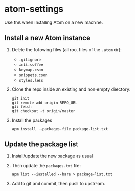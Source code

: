 # atom-settings

Use this when installing Atom on a new machine.

## Install a new Atom instance

1. Delete the following files (all root files of the `.atom` dir):

    * `.gitignore`
    * `init.coffee`
    * `keymap.cson`
    * `snippets.cson`
    * `styles.less`

1. Clone the repo inside an existing and non-empty directory:

    ```
    git init
    git remote add origin REPO_URL
    git fetch
    git checkout -t origin/master
    ```

1. Install the packages

    ```
    apm install --packages-file package-list.txt
    ```


## Update the package list

1. Install/update the new package as usual

1. Then update the `packages.txt` file:

    ```
    apm list --installed --bare > package-list.txt
    ```

1. Add to git and commit, then push to upstream.
